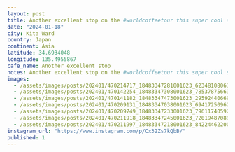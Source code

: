 ```yaml
---
layout: post
title: Another excellent stop on the #worldcoffeetour this super cool spot boasts freshly roasted beans and wine by the glass, and delicious donuts.
date: "2024-01-18"
city: Kita Ward
country: Japan
continent: Asia
latitude: 34.6934048
longitude: 135.4955867
cafe_name: Another excellent stop
notes: Another excellent stop on the #worldcoffeetour this super cool spot boasts freshly roasted beans and wine by the glass, and delicious donuts.
images:
  - /assets/images/posts/202401/470214717_18483347281001623_623481080638328196_n_18292888390198309.jpg
  - /assets/images/posts/202401/470142254_18483347308001623_7853787566305168553_n_17982010181474626.jpg
  - /assets/images/posts/202401/470141182_18483347473001623_2959244066901995541_n_18012015554499177.jpg
  - /assets/images/posts/202401/470209131_18483347038001623_6941725096244837457_n_17875533966019317.jpg
  - /assets/images/posts/202401/470209749_18483347233001623_7961174059230314155_n_18003203384109215.jpg
  - /assets/images/posts/202401/470211918_18483347245001623_720194870898508372_n_18018833216000985.jpg
  - /assets/images/posts/202401/470211997_18483347218001623_8422446220099321457_n_18032168089764384.jpg
instagram_url: "https://www.instagram.com/p/Cx32Zs7kQbB/"
published: 1
---
```

